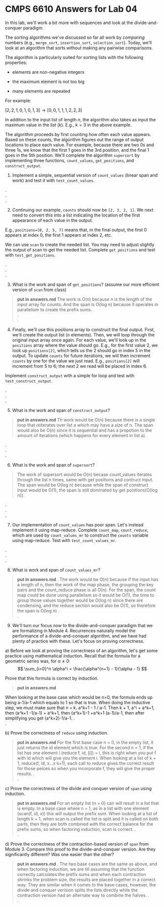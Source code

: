 # CMPS 6610  Answers for Lab 04

In this lab, we'll work a bit more with sequences and look at the
divide-and-conquer paradigm.

The sorting algorithms we've discussed so far all work by *comparing* numbers (e.g., `merge_sort`, `insertion_sort`, `selection_sort`). Today, we'll look at an algorithm that sorts without making any pairwise comparisons.

The algorithm is particularly suited for sorting lists with the
following properties:

- elements are non-negative integers

- the maximum element is not too big

- many elements are repeated

For example:

$[2,2,1,0,1,0,1,3] \rightarrow [0,0,1,1,1,2,2,3]$

In addition to the input list of length $n$, the algorithm also takes as input the maximum value in the list ($k$). E.g., $k=3$ in the above example.

The algorithm proceeds by first counting how often each value appears. Based on these counts, the algorithm figures out the range of output locations to place each value. For example, because there are two 0s and three 1s, we know that the first 1 goes in the 3rd position, and the final 1 goes in the 5th position. We'll complete the algorithm `supersort` by implementing three functions, `count_values`, `get_positions`, and `construct_output`.



1. Implement a simple, sequential version of `count_values` (linear span and work) and test it with `test_count_values`.

.  
.  
.  

2. Continuing our example, `counts` should now be `[2, 3, 2, 1]`. We next need to convert this into a list indicating the location of the first appearance of each value in the output.

E.g., `positions=[0, 2, 5, 7]` means that, in the final output, the first 0 appears at index 0, the first 1 appears at index 2, etc.

We can use `scan` to create the needed list. You may need to adjust slightly the output of scan to get the needed list. Complete `get_positions` and test with `test_get_positions`.

.  
.  
. 


3. What is the work and span of `get_positions`? (assume our more efficient version of `scan` from class)

> **put in answers.md**
The work is O(n) because n is the length of the input array for counts. And the span is O(log n) because it operates in parallelism to create the prefix sums. 
.  
.  
. 


4. Finally, we'll use this positions array to construct the final output. First, we'll create the output list ($n$ elements). Then, we will loop through the original input array once again. For each value, we'll look up in the `positions` array where the value should go. E.g., for the first value 2, we look up `positions[2]`, which tells us the 2 should go in index 5 in the output. To update `counts` for future iterations, we will then increment `counts` by one for the value we just read. E.g., `positions[2]` will increment from 5 to 6; the next 2 we read will be placed in index 6.

Implement `construct_output` with a simple for loop and test with `test_construct_output`.

.  
.  
. 


5. What is the work and span of `construct_output`?

> **put in answers.md**
Th work would be O(n) because there is a single loop that reiterates over list a which may have a size of n. The span would also be O(n) since it is sequential and has a propotion to the amount of iterations (which happens for every element in list a). 

.  
.  
. 


6. What is the work and span of `supersort`?

> The work of supersort would be O(n) becase count_values iterates through the list n times, same with get positions and contruct input. The span would be O(log n) because while the span of construct input would be O(1), the span is still dominated by get poistions(O(log n)). 

.  
.  
. 


7. Our implementation of `count_values` has poor span. Let's instead implement it using map-reduce. Complete `count_map`, `count_reduce`, which are used by `count_values_mr` to construct the `counts` variable using map-reduce. Test with `test_count_values_mr`.

.  
.  
. 


8. What is work and span of `count_values_mr`?

> **put in answers.md**
.  The work would be O(n) because if the input has a length of n, then the work of the map phase, the grouping the key pairs and the count_reduce phase is all O(n). For the span, the count map could be done using parallelism so it would be O(1), the time to group those values together would be O(log n) since there are condensing, and the reduce section would also be O(1), so therefore the span is O(log n)
.  
. 

9. We'll turn our focus now to the divide-and-conquer paradigm that we
   are formalizing in Module 4. Recurrences naturally model the
   performance of a divide-and-conquer algorithm, and we have had
   plenty of practice with these. Let's focus on proving correctness.
   
   
a) Before we look at proving the correctness of an algorithm, let's
   get some practice using mathematical induction. Recall that the
   formula for a geometric series was, for $\alpha \neq 0$:
   $$ \sum_{i=0}^n \alpha^i = \frac{\alpha^{n+1} - 1}{\alpha - 1} $$
   
   Prove that this formula is correct by induction.

> **put in answers.md**

When looking at the base case which would be n=0, the formula ends up being a-1/a-1 which equals to 1 so that is true.  When doing the inductive step, we must make sure that n = k. a^k+1 - 1 / a-1. Then k + 1, a^i + a^k+1, then (a^k+1 -1/a-1) + a^k+1, then (a^k+1)-1 +a^k+1 (a-1)/a-1, then after simplifying you get (a^k+2)-1/a-1. 
.  
. 

b) Prove the correctness of `reduce` using induction.
	   

> **put in answers.md**
For the first base case n = 0, in the empty list, it just returns the id element which is true. For the second n = 1, if the list has one element i (reduce f, id, [i]) = i, this is right when you put f with id which will give you the element i. When looking at a list of k + 1, reduce(f, id, x...x k+1), each call to reduce gives the correct result for those peices so when you incorporate f, they will give the proper results. 
.  
. 

c) Prove the correctness of the divide and conquer version of `span` using induction. 


> **put in answers.md**
For an empty list (n = 0) can will result in a list that is empty. In a base case where n = 1, as in a list with one element (scan(f, id, x)) this will output the prefix sum. When looking at a list of length k + 1, when scan is called the list is split and it is called on both parts, then they are both combined with the correct balance for the prefix sums, so when factoring induction, scan is correct. 
.  
. 

d) Prove the correctness of the contraction-based version of `span`
from Module 3. Compare this proof to the divide-and-conquer
version. Are they significantly different? Was one easier than the
other?

> **put in answers.md**
.  The two base cases are the same as above, and when factoring induction, we are till assuming that the function correctly calculates the prefix sums and when each contraction shrinks the problem size, the results are placed together in a correct way. They are similar when it comes to the base cases, however, the divide and conquer verision splits the lists directly while the contraction verison had an alternate way to combine the halves. 
.  
. 

